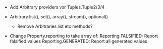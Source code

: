 - Add Arbitrary providers vor Tuples.Tuple2/3/4

- Arbitrary.list(), set(), array(), stream(), optional()
  - Remove Arbitraries.list etc methods?

- Change Property.reporting to take array of:
    Reporting.FALSIFIED: Report falsified values
    Reporting.GENERATED: Report all generated values

